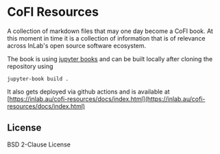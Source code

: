 # CoFI Resources

A collection of markdown files that may one day become a CoFI book. At this moment in time it is a collection of information that is of relevance across InLab's open source software 
 ecosystem.


The book is using [jupyter books](www.jupyterbook.org) and can be built locally after cloning the repository using
```
jupyter-book build .
```

It also gets deployed via github actions and is available at [https://inlab.au/cofi-resources/docs/index.html](https://inlab.au/cofi-resources/docs/index.html)



## License 

BSD 2-Clause License

